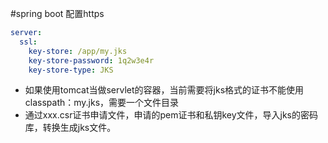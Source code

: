 #spring boot 配置https
```yaml
server:
  ssl:
    key-store: /app/my.jks
    key-store-password: 1q2w3e4r
    key-store-type: JKS
```
- 如果使用tomcat当做servlet的容器，当前需要将jks格式的证书不能使用classpath：my.jks，需要一个文件目录
- 通过xxx.csr证书申请文件，申请的pem证书和私钥key文件，导入jks的密码库，转换生成jks文件。